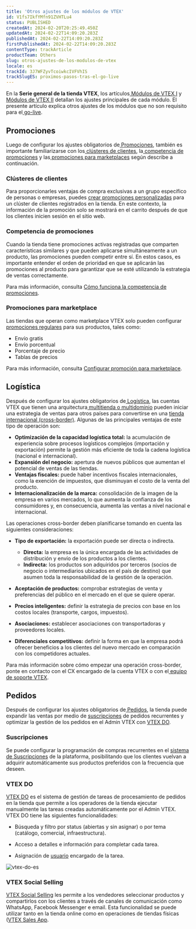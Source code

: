 ```yaml
---
title: 'Otros ajustes de los módulos de VTEX'
id: V1fs7IkfYMfn91ZVHTLu4
status: PUBLISHED
createdAt: 2024-02-20T20:25:49.450Z
updatedAt: 2024-02-22T14:09:20.283Z
publishedAt: 2024-02-22T14:09:20.283Z
firstPublishedAt: 2024-02-22T14:09:20.283Z
contentType: trackArticle
productTeam: Others
slug: otros-ajustes-de-los-modulos-de-vtex
locale: es
trackId: 3J7WFZyvTcoiwkcIVFVhIS
trackSlugES: proximos-pasos-tras-el-go-live
---
```


En la **Serie general de la tienda VTEX**, los artículos[ Módulos de VTEX I](https://help.vtex.com/es/tracks/serie-de-la-tienda-vtex--eSDNk26pdvemF3XKM0nK9/75MX4aorniD0BYAB8Nwbo7) y[ Módulos de VTEX II](https://help.vtex.com/es/tracks/serie-de-la-tienda-vtex--eSDNk26pdvemF3XKM0nK9/3MYcZaojb5HSUg6ufm6GxQ) detallan los ajustes principales de cada módulo. El presente artículo explica otros ajustes de los módulos que no son requisito para el[ go-live](https://help.vtex.com/es/tracks/serie-de-la-tienda-vtex--eSDNk26pdvemF3XKM0nK9/6xYnNxDHUcY6FyChgziCoH).

## Promociones

Luego de configurar los ajustes obligatorios de[ Promociones](https://help.vtex.com/es/tracks/serie-de-la-tienda-vtex--eSDNk26pdvemF3XKM0nK9/75MX4aorniD0BYAB8Nwbo7#promocoes), también es importante familiarizarse con los[ clústeres de clientes](#clusteres-de-clientes), la[ competencia de promociones](#competencia-de-promociones) y las[ promociones para marketplaces](#promociones-para-marketplaces) según describe a continuación.

### Clústeres de clientes

Para proporcionarles ventajas de compra exclusivas a un grupo específico de personas o empresas, puedes [crear promociones personalizadas](https://help.vtex.com/es/tutorial/creando-promociones-cluster-clientes--tutorials_342) para un clúster de clientes registrados en la tienda. En este contexto, la información de la promoción solo se mostrará en el carrito después de que los clientes inicien sesión en el sitio web. 

### Competencia de promociones

Cuando la tienda tiene promociones activas registradas que comparten características similares y que pueden aplicarse simultáneamente a un producto, las promociones pueden competir entre sí. En estos casos, es importante entender el orden de prioridad en que se aplicarán las promociones al producto para garantizar que se esté utilizando la estrategia de ventas correctamente.

Para más información, consulta [Cómo funciona la competencia de promociones](https://help.vtex.com/es/tutorial/como-funciona-la-competencia-de-promociones--tutorials_2270).

### Promociones para marketplace

Las tiendas que operan como marketplace VTEX solo pueden configurar [promociones regulares](https://help.vtex.com/es/tracks/promociones--6asfF1vFYiZgTQtOzwJchR/7FjbeZdE2KMwk5L1t98pZI) para sus productos, tales como:

- Envío gratis
- Envío porcentual
- Porcentaje de precio
- Tablas de precios

Para más información, consulta [Configurar promoción para marketplace](https://help.vtex.com/es/tutorial/configurar-promocion-para-marketplace--tutorials_406).

## Logística

Después de configurar los ajustes obligatorios de[ Logística](https://help.vtex.com/es/tracks/serie-de-la-tienda-vtex--eSDNk26pdvemF3XKM0nK9/75MX4aorniD0BYAB8Nwbo7#logistc), las cuentas VTEX que tienen una arquitectura[ multitienda o multidominio](https://help.vtex.com/es/tracks/serie-de-la-tienda-vtex--eSDNk26pdvemF3XKM0nK9/4yPqZQyj0t675QpcG7H6yl#multiloja) pueden iniciar una estrategia de ventas para otros países para convertirse en una [tienda internacional (cross-border)](https://help.vtex.com/es/tracks/cms--2YcpgIljVaLVQYMzxQbc3z/5qgXy9Erm7FDP3UB5Ox8Bs). Algunas de las principales ventajas de este tipo de operación son:

- **Optimización de la capacidad logística total:** la acumulación de experiencia sobre procesos logísticos complejos (importación y exportación) permite la gestión más eficiente de toda la cadena logística (nacional e internacional).
- **Expansión del negocio:** apertura de nuevos públicos que aumentan el potencial de ventas de las tiendas.
- **Ventajas fiscales:** puede haber incentivos fiscales internacionales, como la exención de impuestos, que disminuyan el costo de la venta del producto.
- **Internacionalización de la marca:** consolidación de la imagen de la empresa en varios mercados, lo que aumenta la confianza de los consumidores y, en consecuencia, aumenta las ventas a nivel nacional e internacional.

Las operaciones cross-border deben planificarse tomando en cuenta las siguientes consideraciones:
- **Tipo de exportación:** la exportación puede ser directa o indirecta.
  - **Directa:** la empresa es la única encargada de las actividades de distribución y envío de los productos a los clientes.
  -   **Indirecta:** los productos son adquiridos por terceros (socios de negocio o intermediarios ubicados en el país de destino) que asumen toda la responsabilidad de la gestión de la operación.

- **Aceptación de productos:** comprobar estrategias de venta y preferencias del público en el mercado en el que se quiere operar.

- **Precios inteligentes:** definir la estrategia de precios con base en los costos locales (transporte, cargos, impuestos).

- **Asociaciones:** establecer asociaciones con transportadoras y proveedores locales.

- **Diferenciales competitivos:** definir la forma en que la empresa podrá ofrecer beneficios a los clientes del nuevo mercado en comparación con los competidores actuales.

Para más información sobre cómo empezar una operación cross-border, ponte en contacto con el CX encargado de la cuenta VTEX o con el[ equipo de soporte VTEX](https://help.vtex.com/es/tracks/soporte-en-vtex--4AXsGdGHqExp9ZkiNq9eMy/7w7cUmbrdPEKpTMItjXEB8).

## Pedidos

Después de configurar los ajustes obligatorios de[ Pedidos](https://help.vtex.com/es/tracks/serie-de-la-tienda-vtex-eSDNk26pdvemF3XKM0nK9/3MYcZaojb5HSUg6ufm6GxQ#pedidos), la tienda puede expandir las ventas por medio de [suscripciones](#suscripciones) de pedidos recurrentes y optimizar la gestión de los pedidos en el Admin VTEX con [VTEX DO](#vtex-do).

### Suscripciones

Se puede configurar la programación de compras recurrentes en el [sistema de Suscripciones](https://help.vtex.com/es/tutorial/como-funciona-a-assinatura--frequentlyAskedQuestions_4453) de la plataforma, posibilitando que los clientes vuelvan a adquirir automáticamente sus productos preferidos con la frecuencia que deseen.

### VTEX DO

[VTEX DO](https://help.vtex.com/es/tutorial/vtex-do-interface--7KMbRL4OslN8DTX9oiuCiu) es el sistema de gestión de tareas de procesamiento de pedidos en la tienda que permite a los operadores de la tienda ejecutar manualmente las tareas creadas automáticamente por el Admin VTEX. VTEX DO tiene las siguientes funcionalidades:

- Búsqueda y filtro por status (abiertas y sin asignar) o por tema (catálogo, comercial, infraestructura).

- Acceso a detalles e información para completar cada tarea.

- Asignación de [usuario](https://help.vtex.com/es/tutorial/gestionar-usuarios--tutorials_512) encargado de la tarea.

![vtex-do-es](//images.ctfassets.net/alneenqid6w5/3E0pKwhLDI9VjAUPsPgykJ/68b05218448ed87c58001b235024bb46/next_steps_image12_ES.JPG)

### VTEX Social Selling

[VTEX Social Selling](https://help.vtex.com/es/tutorial/como-ativar-o-app-carrinho-compartilhavel--1lS3fQdXpOoC0BTeVhydfg) les permite a los vendedores seleccionar productos y compartirlos con los clientes a través de canales de comunicación como WhatsApp, Facebook Messenger e email. Esta funcionalidad se puede utilizar tanto en la tienda online como en operaciones de tiendas físicas ([VTEX Sales App](https://help.vtex.com/es/tracks/proximos-pasos-tras-el-go-live--3J7WFZyvTcoiwkcIVFVhIS/1t2QBZvrOBSLgvHaAV9fYm#vtex-sales-app).
